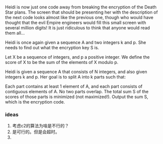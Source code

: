 Heidi is now just one code away from breaking the encryption of the Death Star plans. The screen that should be presenting her with the description of the next code looks almost like the previous one, though who would have thought that the evil Empire engineers would fill this small screen with several million digits! It is just ridiculous to think that anyone would read them all...

Heidi is once again given a sequence A and two integers k and p. She needs to find out what the encryption key S is.

Let X be a sequence of integers, and p a positive integer. We define the score of X to be the sum of the elements of X modulo p.

Heidi is given a sequence A that consists of N integers, and also given integers k and p. Her goal is to split A into k parts such that:

Each part contains at least 1 element of A, and each part consists of contiguous elements of A.
No two parts overlap.
The total sum S of the scores of those parts is minimized (not maximized!).
Output the sum S, which is the encryption code.

### ideas
1. 考虑c2的算法为啥是不行的？
2. 是可行的。但是会超时。
3. 